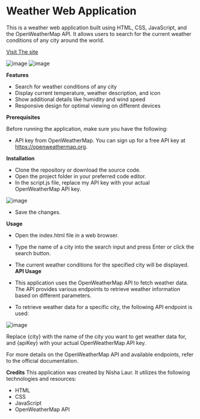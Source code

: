# Weather Web Application

This is a weather web application built using HTML, CSS, JavaScript, and the OpenWeatherMap API. It allows users to search for the current weather conditions of any city around the world.

[Visit The site](https://mazkeen.github.io/Weather-Application/)

![image](https://github.com/nisha-laur/Weather-Application/assets/104618576/9066f83a-50cb-4268-a905-fdb26692499d)
![image](https://github.com/nisha-laur/Weather-Application/assets/104618576/b3ee6892-1b6f-432d-a274-830a47346038)


**Features**
* Search for weather conditions of any city
* Display current temperature, weather description, and icon
* Show additional details like humidity and wind speed
* Responsive design for optimal viewing on different devices

 
 **Prerequisites**
 
 Before running the application, make sure you have the following:

* API key from OpenWeatherMap. You can sign up for a free API key at https://openweathermap.org.

**Installation**
* Clone the repository or download the source code.
* Open the project folder in your preferred code editor.
* In the script.js file, replace my API key  with your actual OpenWeatherMap API key.

![image](https://github.com/nisha-laur/Weather-Application/assets/104618576/532f2e13-9d8b-454c-a507-2d2d2717cd79)

* Save the changes.

**Usage**
* Open the index.html file in a web browser.
* Type the name of a city into the search input and press Enter or click the search button.
* The current weather conditions for the specified city will be displayed.
**API Usage**
* This application uses the OpenWeatherMap API to fetch weather data. The API provides various endpoints to retrieve weather information based on different parameters.

* To retrieve weather data for a specific city, the following API endpoint is used:

![image](https://github.com/nisha-laur/Weather-Application/assets/104618576/dd0c15ef-48c1-4ee1-83d9-ae2f9b8f1953)

Replace {city} with the name of the city you want to get weather data for, and {apiKey} with your actual OpenWeatherMap API key.

For more details on the OpenWeatherMap API and available endpoints, refer to the official documentation.

**Credits**
This application was created by Nisha Laur. It utilizes the following technologies and resources:

* HTML
* CSS
* JavaScript
* OpenWeatherMap API



